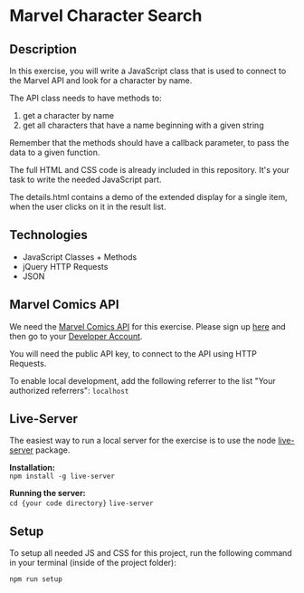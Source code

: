 # Marvel Character Search

## Description

In this exercise, you will write a JavaScript class that is used to connect to the Marvel API and look for a character by name.

The API class needs to have methods to:
1. get a character by name
1. get all characters that have a name beginning with a given string

Remember that the methods should have a callback parameter, to pass the data to a given function.

The full HTML and CSS code is already included in this repository. It's your task to write the needed JavaScript part.

The details.html contains a demo of the extended display for a single item, when the user clicks on it in the result list. 

## Technologies

* JavaScript Classes + Methods
* jQuery HTTP Requests
* JSON

## Marvel Comics API

We need the [Marvel Comics API](https://developer.marvel.com/) for this exercise. Please sign up [here](https://marvel.com/register?referer=https%3A%2F%2Fdeveloper.marvel.com%2F) and then go to your [Developer Account](https://developer.marvel.com/account).

You will need the public API key, to connect to the API using HTTP Requests.

To enable local development, add the following referrer to the list "Your authorized referrers":
```localhost```

## Live-Server

The easiest way to run a local server for the exercise is to use the node [live-server](https://github.com/tapio/live-server) package.

**Installation:**  
```npm install -g live-server```

**Running the server:**  
```cd {your code directory}```
```live-server```

## Setup

To setup all needed JS and CSS for this project, run the following command in your terminal (inside of the project folder):

```npm run setup```